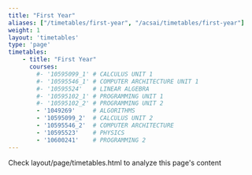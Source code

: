 ```yaml
---
title: "First Year"
aliases: ["/timetables/first-year", "/acsai/timetables/first-year"]
weight: 1
layout: 'timetables'
type: 'page'
timetables:
    - title: "First Year"
      courses: 
        #- '10595099_1' # CALCULUS UNIT 1
        #- '10595546_1' # COMPUTER ARCHITECTURE UNIT 1
        #- '10595524'   # LINEAR ALGEBRA
        #- '10595102_1' # PROGRAMMING UNIT 1
        #- '10595102_2' # PROGRAMMING UNIT 2
        - '1049269'     # ALGORITHMS
        - '10595099_2'  # CALCULUS UNIT 2
        - '10595546_2'  # COMPUTER ARCHITECTURE
        - '10595523'    # PHYSICS
        - '10600241'    # PROGRAMMING 2
---
```


Check layout/page/timetables.html to analyze this page's content
